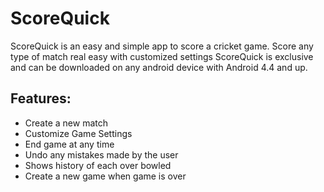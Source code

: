 # ScoreQuick
  ScoreQuick is an easy and simple app to score a cricket game. Score any type of match real easy with customized settings ScoreQuick is exclusive and can be downloaded on any android device with Android 4.4 and up.

## Features:
<ul>
  <li>Create a new match
  <li>Customize Game Settings
  <li>End game at any time
  <li>Undo any mistakes made by the user
  <li>Shows history of each over bowled
  <li>Create a new game when game is over
</ul>
